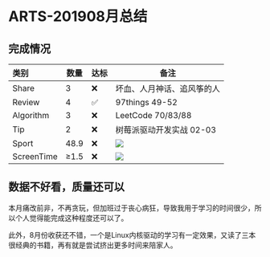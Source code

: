 # ARTS-201908月总结

## 完成情况

|   类别     |  数量 | 达标|                          备注                             |
|:----------|-------|----|----------------------------------------------------------|
| Share     |   3   | ❌ | 坏血、人月神话、追风筝的人                                   |
| Review    |   4   | ✅ | 97things 49-52                                           |
| Algorithm |   3   | ❌ | LeetCode 70/83/88                                        |
| Tip       |   2   | ❌ | 树莓派驱动开发实战 02-03                                    |
| Sport     |  48.9 | ❌ | ![](https://i.loli.net/2019/09/01/vo7GZCL2wKpPXuc.jpg)   |
| ScreenTime|  ≥1.5 | ❌ | ![](https://i.loli.net/2019/09/01/1RtdeT8UqokZQ3z.jpg)   |

## 数据不好看，质量还可以

本月痛改前非，不再贪玩，但加班过于丧心病狂，导致我用于学习的时间很少，所以个人觉得能完成这种程度还可以了。

此外，8月份收获还不错，一个是Linux内核驱动的学习有一定效果，又读了三本很经典的书籍，再有就是尝试挤出更多时间来陪家人。